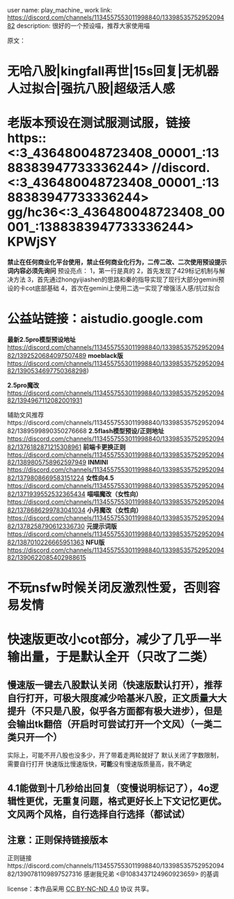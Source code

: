 user name: play_machine_ 
work link: https://discord.com/channels/1134557553011998840/1339853575295209482
description: 很好的一个预设喵，推荐大家使用喵

原文：
# 无哈八股|kingfall再世|15s回复|无机器人过拟合|强抗八股|超级活人感
# 老版本预设在测试服测试服，链接https::<:3_436480048723408_00001_:1388383947733336244> //discord. <:3_436480048723408_00001_:1388383947733336244> gg/hc36<:3_436480048723408_00001_:1388383947733336244> KPWjSY
**禁止在任何商业化平台使用，禁止任何商业化行为，二传二改、二次使用预设提示词内容必须先询问**
预设亮点：
1，第一行是真的
2，首先发现了429标记机制与解决方法
3，首先通过hongyijiashen的思路和秦的指导实现了现行大部分gemini预设的卡cot底部基础
4，首次在gemini上使用二选一实现了增强活人感/抗过拟合
# 公益站链接：aistudio.google.com
**最新2.5pro模型预设地址** https://discord.com/channels/1134557553011998840/1339853575295209482/1392520684097507489
**moeblack版**https://discord.com/channels/1134557553011998840/1339853575295209482/1390534697750368298)

**2.5pro魔改** https://discord.com/channels/1134557553011998840/1339853575295209482/1394967112082001931

辅助文风推荐https://discord.com/channels/1134557553011998840/1339853575295209482/1389599890350276668
**2.5flash模型预设/正则地址**https://discord.com/channels/1134557553011998840/1339853575295209482/1376182871215308961
**前端卡更换正则**https://discord.com/channels/1134557553011998840/1339853575295209482/1389805758962597949
**INMINI** https://discord.com/channels/1134557553011998840/1339853575295209482/1379808669583151224
**女性向4.5** https://discord.com/channels/1134557553011998840/1339853575295209482/1371939552532365434
**喵喵魔改（女性向）** https://discord.com/channels/1134557553011998840/1339853575295209482/1378686299783041034
**小月魔改（女性向）** https://discord.com/channels/1134557553011998840/1339853575295209482/1378258790612336730
**元提示词版** https://discord.com/channels/1134557553011998840/1339853575295209482/1387010226665951363
**NFU版** https://discord.com/channels/1134557553011998840/1339853575295209482/1390622085402988615


# 不玩nsfw时候关闭反激烈性爱，否则容易发情
# 快速版更改小cot部分，减少了几乎一半输出量，于是默认全开（只改了二类）
## 慢速版一键去八股默认关闭（快速版默认打开），推荐自行打开，可极大限度减少哈基米八股，正文质量大大提升（不只是八股，似乎各方面都有极大进步），但是会输出tk翻倍（开启时可尝试打开一个文风）（一类二类只开一个）
实际上，可能不开八股也没多少，开了带着走两轮就好了
默认关闭了字数限制，需要自行打开
快速版比慢速版快，**可能**没有慢速版质量高，我不确定
## 4.1能做到十几秒给出回复（变慢说明标记了），4o逻辑性更优，无重复问题，格式更好长上下文记忆更优。文风两个风格，自行选择自行选择（都试试）
## 注意：正则保持链接版本
正则链接https://discord.com/channels/1134557553011998840/1339853575295209482/1390781109897527316
感谢我兄弟 <@1083437124960923659> 的基调

 license：本作品采用 [CC BY-NC-ND 4.0](https://creativecommons.org/licenses/by-nc-nd/4.0/) 协议  共享。
